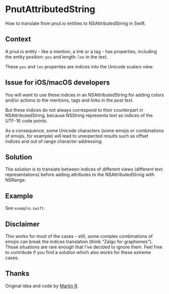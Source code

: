 # PnutAttributedString

How to translate from pnut.io entities to NSAttributedString in Swift.

## Context

A pnut.io entity - like a mention, a link or a tag - has properties, including the entity position: `pos` and length: `len` in the text.

These `pos` and `len` properties are indices into the Unicode scalars view.

## Issue for iOS/macOS developers

You will want to use these indices in an NSAttributedString for adding colors and/or actions to the mentions, tags and links in the post text.

But these indices do not always correspond to their counterpart in NSAttributedString, because NSString represents text as indices of the UTF-16 code points.

As a consequence, some Unicode characters (some emojis or combinations of emojis, for example) will lead to unexpected results such as offset indices and out of range character addressing.

## Solution

The solution is to translate between indices of different views (different text representations) before adding attributes to the NSAttributedString with NSRange.

## Example

See `example.swift`.

## Disclaimer

This works for most of the cases - still, some complex combinations of emojis can break the indices translation (think "Zalgo for graphemes"). Those situations are rare enough that I've decided to ignore them. Feel free to contribute if you find a solution which also works for these extreme cases.

## Thanks

Original idea and code by [Martin R](http://stackoverflow.com/users/1187415/martin-r).